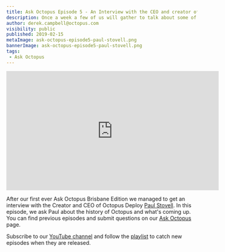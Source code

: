 ```yaml
---
title: Ask Octopus Episode 5 - An Interview with the CEO and creator of Octopus Deploy Paul Stovell in Brisbane. We discuss the origins of Octopus and what we will be doing in the coming year. 
description: Once a week a few of us will gather to talk about some of the most interesting questions we have gotten over the past week and how we went about solving them.
author: derek.campbell@octopus.com
visibility: public
published: 2019-02-15
metaImage: ask-octopus-episode5-paul-stovell.png
bannerImage: ask-octopus-episode5-paul-stovell.png
tags:
 - Ask Octopus
---
```


<iframe width="560" height="315" src="https://www.youtube.com/embed/8GOKCub2Bjg" frameborder="0" allowfullscreen></iframe>

After our first ever Ask Octopus Brisbane Edition we managed to get an interview with the Creator and CEO of Octopus Deploy [Paul Stovell](https://twitter.com/paulstovell). In this episode, we ask Paul about the history of Octopus and what's coming up. You can find previous episodes and submit questions on our [Ask Octopus](https://hello.octopus.com/ask-octopus) page.


Subscribe to our [YouTube channel](https://www.youtube.com/channel/UCURDSDCwx9ZiCMcLdc8d6Uw?sub_confirmation=1) and follow the [playlist](https://www.youtube.com/playlist?list=PLAGskdGvlaw3-cd9rPiwhwfUo7kDGnOBh) to catch new episodes when they are released.
